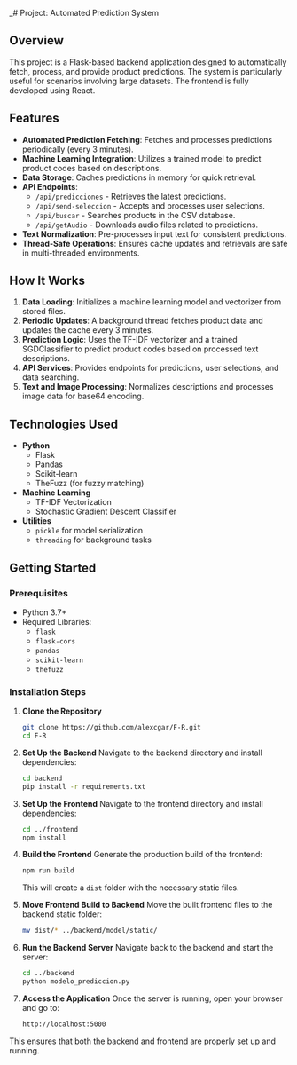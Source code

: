 _# Project: Automated Prediction System

## Overview
This project is a Flask-based backend application designed to automatically fetch, process, and provide product predictions. The system is particularly useful for scenarios involving large datasets. The frontend is fully developed using React.

## Features
- **Automated Prediction Fetching**: Fetches and processes predictions periodically (every 3 minutes).
- **Machine Learning Integration**: Utilizes a trained model to predict product codes based on descriptions.
- **Data Storage**: Caches predictions in memory for quick retrieval.
- **API Endpoints**:
  - `/api/predicciones` - Retrieves the latest predictions.
  - `/api/send-seleccion` - Accepts and processes user selections.
  - `/api/buscar` - Searches products in the CSV database.
  - `/api/getAudio` - Downloads audio files related to predictions.
- **Text Normalization**: Pre-processes input text for consistent predictions.
- **Thread-Safe Operations**: Ensures cache updates and retrievals are safe in multi-threaded environments.

## How It Works
1. **Data Loading**: Initializes a machine learning model and vectorizer from stored files.
2. **Periodic Updates**: A background thread fetches product data and updates the cache every 3 minutes.
3. **Prediction Logic**: Uses the TF-IDF vectorizer and a trained SGDClassifier to predict product codes based on processed text descriptions.
4. **API Services**: Provides endpoints for predictions, user selections, and data searching.
5. **Text and Image Processing**: Normalizes descriptions and processes image data for base64 encoding.

## Technologies Used
- **Python**
  - Flask
  - Pandas
  - Scikit-learn
  - TheFuzz (for fuzzy matching)
- **Machine Learning**
  - TF-IDF Vectorization
  - Stochastic Gradient Descent Classifier
- **Utilities**
  - `pickle` for model serialization
  - `threading` for background tasks

## Getting Started
### Prerequisites
- Python 3.7+
- Required Libraries:
  - `flask`
  - `flask-cors`
  - `pandas`
  - `scikit-learn`
  - `thefuzz`

### Installation Steps

1. **Clone the Repository**
   ```sh
   git clone https://github.com/alexcgar/F-R.git
   cd F-R
   ```

2. **Set Up the Backend**
   Navigate to the backend directory and install dependencies:
   ```sh
   cd backend
   pip install -r requirements.txt
   ```

3. **Set Up the Frontend**
   Navigate to the frontend directory and install dependencies:
   ```sh
   cd ../frontend
   npm install
   ```

4. **Build the Frontend**
   Generate the production build of the frontend:
   ```sh
   npm run build
   ```
   This will create a `dist` folder with the necessary static files.

5. **Move Frontend Build to Backend**
   Move the built frontend files to the backend static folder:
   ```sh
   mv dist/* ../backend/model/static/
   ```

6. **Run the Backend Server**
   Navigate back to the backend and start the server:
   ```sh
   cd ../backend
   python modelo_prediccion.py
   ```

7. **Access the Application**
   Once the server is running, open your browser and go to:
   ```sh
   http://localhost:5000
   ```

This ensures that both the backend and frontend are properly set up and running.
